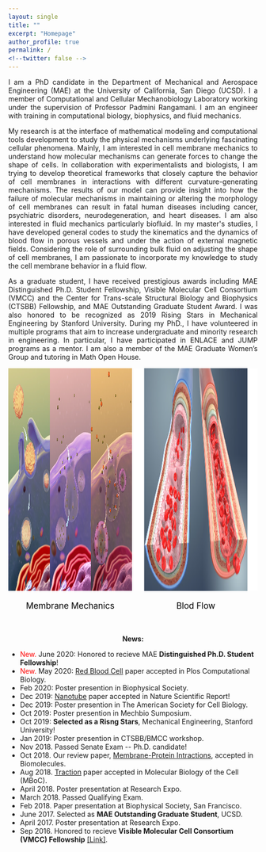 ```yaml
---
layout: single
title: ""
excerpt: "Homepage"
author_profile: true
permalink: /
<!--twitter: false -->
---
```

<p style='text-align: justify;'> 
I am a PhD candidate in the Department of Mechanical and Aerospace Engineering (MAE) at the University of California, San Diego (UCSD). I a member of 
  Computational and Cellular Mechanobiology Laboratory
  working under the supervision of Professor Padmini Rangamani. I am an engineer with training in computational biology, biophysics, and fluid mechanics.
</p>

<p style='text-align: justify;'> 
  My research is at the interface of mathematical modeling and computational tools development to study the physical mechanisms underlying fascinating cellular phenomena. 
  Mainly, I am interested in cell membrane mechanics to understand how molecular mechanisms can generate forces to change the shape of cells. 
  In collaboration with experimentalists and biologists, I am trying to develop theoretical frameworks that closely capture the behavior of cell membranes 
  in interactions with different curvature-generating mechanisms. The results of our model can provide insight into how the failure of molecular mechanisms 
  in maintaining or altering the morphology of cell membranes can result in fatal human diseases including cancer, psychiatric disorders, neurodegeneration, and 
  heart diseases. I am also interested in fluid mechanics particularly biofluid. In my master's studies, I have developed general codes to study the kinematics 
  and the dynamics of blood flow in porous vessels and under the action of external magnetic fields. Considering the role of surrounding bulk fluid on adjusting 
  the shape of cell membranes, I am passionate to incorporate my knowledge to study the cell membrane behavior in a fluid flow.
</p>

<p style='text-align: justify;'> 
  As a graduate student, I have received prestigious awards including MAE Distinguished Ph.D. Student Fellowship, Visible Molecular Cell Consortium (VMCC) and 
  the Center for Trans-scale Structural Biology and Biophysics (CTSBB) Fellowship,
  and MAE Outstanding Graduate Student Award. I was also honored to be recognized as 2019 Rising Stars in Mechanical Engineering by Stanford University. 
  During my PhD., I have volunteered in multiple programs that aim to increase undergraduate and minority research in engineering. In particular, 
  I have participated in ENLACE and JUMP programs as a mentor. I am also a member of the MAE Graduate Women’s Group and tutoring in Math Open House.
</p>


 <style>
    div.container {
      display:inline-block;
       text-align:center;
        margin: auto;
    }

    p {
      text-align:center;
    }
  </style>

<style>
.content {
  max-width: 500px;
  margin: auto;
}
</style>


<body>
 <div style="text-align:center">
  <div class="container">
   <a href="https://haleh-alimohamadi.github.io/research/"><img src="/assets/images/membrane.png" height="450" width="250" /> </a>
           <p style="color:black;font-size:17px;">Membrane Mechanics</p>
  </div>
 <div class="container">
   <a href="https://haleh-alimohamadi.github.io/research/"><img src="/assets/images/blood.png" height="450" width="250" /> </a>
           <p style="color:black;font-size:17px;">Blod Flow</p>
  </div>
</div>
</body>
<br/>

**News:**
- <span style="color:red;"> New.  </span> June 2020: Honored to recieve MAE **Distinguished Ph.D. Student Fellowship**!
- <span style="color:red;"> New.  </span> May 2020: [Red Blood Cell](https://journals.plos.org/ploscompbiol/article?id=10.1371/journal.pcbi.1007890&rev=1) paper accepted in Plos Computational Biology.
-  Feb 2020: Poster presention in Biophysical Society.
-  Dec 2019: [Nanotube](https://www.nature.com/articles/s41598-020-59221-x) paper accepted in Nature Scientific Report!
-  Dec 2019: Poster presention in The American Society for Cell Biology.
-  Oct 2019: Poster presention in Mechbio Sumposium.
-  Oct 2019: **Selected as a Risng Stars**, Mechanical Engineering, Stanford University! 
-  Jan 2019: Poster presention in CTSBB/BMCC workshop.
-  Nov 2018. Passed Senate Exam -- Ph.D. candidate! 
-  Oct 2018. Our review paper, [Membrane-Protein Intractions](https://www.mdpi.com/2218-273X/8/4/120), accepted in Biomolecules.
-  Aug 2018. [Traction](https://www.molbiolcell.org/doi/full/10.1091/mbc.E18-02-0087) paper accepted in Molecular Biology of the Cell (MBoC).
-  April 2018. Poster presentation at Research Expo. 
-  March 2018. Passed Qualifying Exam.
-  Feb 2018. Paper presentation at Biophysical Society, San Francisco.
-  June 2017. Selected as **MAE Outstanding Graduate Student**, UCSD.
-  April 2017. Poster presentation at Research Expo.
-  Sep 2016.  Honored to recieve **Visible Molecular Cell Consortium (VMCC) Fellowship** [[Link]](https://vmcc.ucsd.edu/).

<!-- <h1>Latest Posts</h1> 
{% assign sorted = site.posts | sort:'date' | reverse %}
<ul>
{% for post in sorted limit:3%}
	<div class="{{ include.type | default: "list" }}__item">
	  <article class="archive__item" itemscope itemtype="http://schema.org/CreativeWork">
	    <li>
	      <h3 class="archive__item-title" itemprop="headline">
			 	  <a href="{{ root_url }}{{ post.url }}">{{ post.title }}</a>
	      </h3>
        <p class="archive__item-excerpt" itemprop="description">{{post.excerpt}}</p>
	    </li>
	 </article>
	</div>
{% endfor %}
<ul>
<a href="/blog/" class="back-to-top">More posts &rarr;</a>

-->




